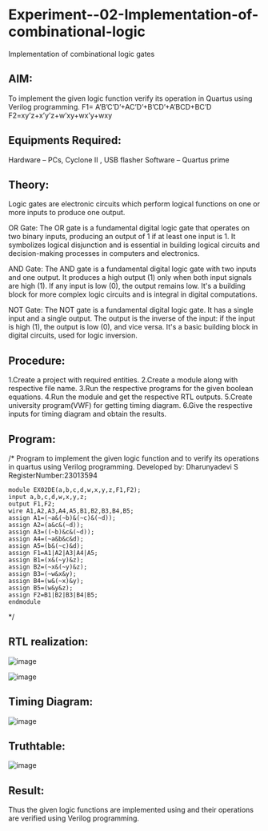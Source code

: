 # Experiment--02-Implementation-of-combinational-logic
Implementation of combinational logic gates
 
## AIM:
To implement the given logic function verify its operation in Quartus using Verilog programming.
 F1= A’B’C’D’+AC’D’+B’CD’+A’BCD+BC’D
F2=xy’z+x’y’z+w’xy+wx’y+wxy
## Equipments Required:
 Hardware – PCs, Cyclone II , USB flasher
 Software – Quartus prime
## Theory:
Logic gates are electronic circuits which perform logical functions on one or more inputs to produce one output.

OR Gate: The OR gate is a fundamental digital logic gate that operates on two binary inputs, producing an output of 1 if at least one input is 1. It symbolizes logical disjunction and is essential in building logical circuits and decision-making processes in computers and electronics.

AND Gate: The AND gate is a fundamental digital logic gate with two inputs and one output. It produces a high output (1) only when both input signals are high (1). If any input is low (0), the output remains low. It's a building block for more complex logic circuits and is integral in digital computations.

NOT Gate: The NOT gate is a fundamental digital logic gate. It has a single input and a single output. The output is the inverse of the input: if the input is high (1), the output is low (0), and vice versa. It's a basic building block in digital circuits, used for logic inversion.

## Procedure:
1.Create a project with required entities.
2.Create a module along with respective file name.
3.Run the respective programs for the given boolean equations. 
4.Run the module and get the respective RTL outputs.
5.Create university program(VWF) for getting timing diagram.
6.Give the respective inputs for timing diagram and obtain the results.
## Program:
/*
Program to implement the given logic function and to verify its operations in quartus using Verilog programming.
Developed by: Dharunyadevi S
RegisterNumber:23013594
```
module EX02DE(a,b,c,d,w,x,y,z,F1,F2);
input a,b,c,d,w,x,y,z;
output F1,F2;
wire A1,A2,A3,A4,A5,B1,B2,B3,B4,B5;
assign A1=(~a&(~b)&(~c)&(~d));
assign A2=(a&c&(~d));
assign A3=((~b)&c&(~d));
assign A4=(~a&b&c&d);
assign A5=(b&(~c)&d);
assign F1=A1|A2|A3|A4|A5;
assign B1=(x&(~y)&z);
assign B2=(~x&(~y)&z);
assign B3=(~w&x&y);
assign B4=(w&(~x)&y);
assign B5=(w&y&z);
assign F2=B1|B2|B3|B4|B5;
endmodule
```

*/
## RTL realization:
![image](https://github.com/DHARUNYADEVI/Experiment--02-Implementation-of-combinational-logic-/assets/147473847/b4fde0b3-976a-47fd-82e4-e7ca132da344)

![image](https://github.com/DHARUNYADEVI/Experiment--02-Implementation-of-combinational-logic-/assets/147473847/7ede354e-6a18-4665-9f9e-6740933d4cc2)

## Timing Diagram:
![image](https://github.com/DHARUNYADEVI/Experiment--02-Implementation-of-combinational-logic-/assets/147473847/b3019ac0-25b2-4bc5-9b31-1e366352c618)

## Truthtable:
![image](https://github.com/DHARUNYADEVI/Experiment--02-Implementation-of-combinational-logic-/assets/147473847/0f039bd0-aa2d-4b40-ab82-e261be4bf9bb)

## Result:
Thus the given logic functions are implemented using  and their operations are verified using Verilog programming.
